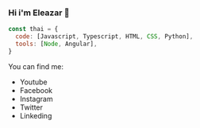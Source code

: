### Hi i'm Eleazar 👋
```javascript
const thai = {
  code: [Javascript, Typescript, HTML, CSS, Python],
  tools: [Node, Angular],
}
```

You can find me:
- Youtube
- Facebook
- Instagram
- Twitter
- Linkeding
<!--
**Aerendire/Aerendire** is a ✨ _special_ ✨ repository because its `README.md` (this file) appears on your GitHub profile.

Here are some ideas to get you started:

- 🔭 I’m currently working on ...
- 🌱 I’m currently learning ...
- 👯 I’m looking to collaborate on ...
- 🤔 I’m looking for help with ...
- 💬 Ask me about ...
- 📫 How to reach me: ...
- 😄 Pronouns: ...
- ⚡ Fun fact: ...
-->
